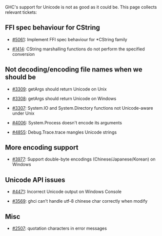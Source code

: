 
GHC's support for Unicode is not as good as it could be. This page collects relevant tickets:

## FFI spec behaviour for CString

- [\#5061](https://gitlab.haskell.org//ghc/ghc/issues/5061): Implement FFI spec behaviour for \*CString family

- [\#1414](https://gitlab.haskell.org//ghc/ghc/issues/1414): CString marshalling functions do not perform the specified conversion

## Not decoding/encoding file names when we should be

- [\#3309](https://gitlab.haskell.org//ghc/ghc/issues/3309): getArgs should return Unicode on Unix

- [\#3308](https://gitlab.haskell.org//ghc/ghc/issues/3308): getArgs should return Unicode on Windows

- [\#3307](https://gitlab.haskell.org//ghc/ghc/issues/3307): System.IO and System.Directory functions not Unicode-aware under Unix

- [\#4006](https://gitlab.haskell.org//ghc/ghc/issues/4006): System.Process doesn't encode its arguments

- [\#4855](https://gitlab.haskell.org//ghc/ghc/issues/4855): Debug.Trace.trace mangles Unicode strings

## More encoding support

- [\#3977](https://gitlab.haskell.org//ghc/ghc/issues/3977): Support double-byte encodings (Chinese/Japanese/Korean) on Windows

## Unicode API issues

- [\#4471](https://gitlab.haskell.org//ghc/ghc/issues/4471): Incorrect Unicode output on Windows Console

- [\#3569](https://gitlab.haskell.org//ghc/ghc/issues/3569): ghci can't handle utf-8 chinese char correctly when modify

## Misc

- [\#2507](https://gitlab.haskell.org//ghc/ghc/issues/2507): quotation characters in error messages
